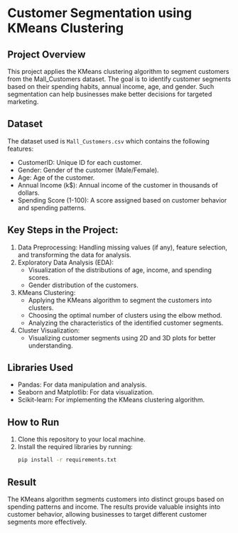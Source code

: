 # Customer Segmentation using KMeans Clustering

## Project Overview
This project applies the KMeans clustering algorithm to segment customers from the Mall_Customers dataset. The goal is to identify customer segments based on their spending habits, annual income, age, and gender. Such segmentation can help businesses make better decisions for targeted marketing.

## Dataset
The dataset used is `Mall_Customers.csv` which contains the following features:
- CustomerID: Unique ID for each customer.
- Gender: Gender of the customer (Male/Female).
- Age: Age of the customer.
- Annual Income (k$): Annual income of the customer in thousands of dollars.
- Spending Score (1-100): A score assigned based on customer behavior and spending patterns.

## Key Steps in the Project:
1. Data Preprocessing: Handling missing values (if any), feature selection, and transforming the data for analysis.
2. Exploratory Data Analysis (EDA):
   - Visualization of the distributions of age, income, and spending scores.
   - Gender distribution of the customers.
3. KMeans Clustering:
   - Applying the KMeans algorithm to segment the customers into clusters.
   - Choosing the optimal number of clusters using the elbow method.
   - Analyzing the characteristics of the identified customer segments.
4. Cluster Visualization:
   - Visualizing customer segments using 2D and 3D plots for better understanding.

## Libraries Used
- Pandas: For data manipulation and analysis.
- Seaborn and Matplotlib: For data visualization.
- Scikit-learn: For implementing the KMeans clustering algorithm.

## How to Run
1. Clone this repository to your local machine.
2. Install the required libraries by running:
   ```bash
   pip install -r requirements.txt
 ## Result
The KMeans algorithm segments customers into distinct groups based on spending patterns and income. The results provide valuable insights into customer behavior, allowing businesses to target different customer segments more effectively.

